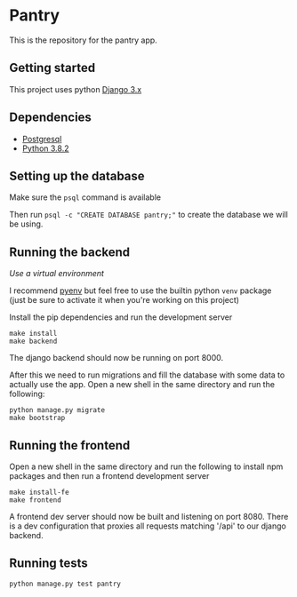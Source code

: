 # Pantry

This is the repository for the pantry app.

## Getting started
This project uses python [Django 3.x](https://docs.djangoproject.com/en/3.0/)

## Dependencies
* [Postgresql](https://postgresapp.com/)
* [Python 3.8.2](https://www.python.org/ftp/python/3.8.2/python-3.8.2-macosx10.9.pkg)

## Setting up the database
Make sure the `psql` command is available

Then run `psql -c "CREATE DATABASE pantry;"` to create the database we will be using.

## Running the backend
*Use a virtual environment*

I recommend [pyenv](https://github.com/pyenv/pyenv) but feel free to use the builtin python `venv` package (just be sure to activate it when you're working on this project)

Install the pip dependencies and run the development server
``` shell
make install
make backend
```

The django backend should now be running on port 8000.

After this we need to run migrations and fill the database with some data to actually use the app. Open a new shell in the same directory and run the following:

``` shell
python manage.py migrate
make bootstrap
```

## Running the frontend
Open a new shell in the same directory and run the following to install npm packages and then run a frontend development server

``` shell
make install-fe
make frontend
```

A frontend dev server should now be built and listening on port 8080. There is a dev configuration that proxies all requests matching '/api' to our django backend.

## Running tests
`python manage.py test pantry`
